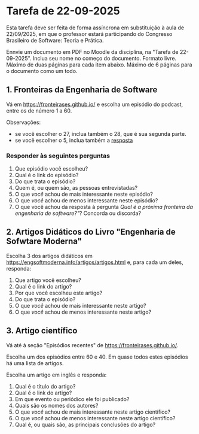 # Tarefa de 22-09-2025


Esta tarefa deve ser feita de forma assíncrona em substituição à aula de 22/09/2025, em que o professor estará participando do Congresso Brasileiro de Software: Teoria e Prática.

Ennvie um documento em PDF no Moodle da disciplina, na "Tarefa de 22-09-2025". Inclua seu nome no começo do documento. Formato livre. Máximo de duas páginas para cada item abaixo. Máximo de 6 páginas para o documento como um todo.


## 1. Fronteiras da Engenharia de Software

Vá em <https://fronteirases.github.io/> e escolha um episódio do podcast, entre os de número 1 a 60.

Observações:
- se você escolher o 27, inclua também o 28, que é sua segunda parte.
- se você escolher o 5, inclua também a [resposta](https://youtu.be/KQez9OOY9r4?si=mzYU6qAzgtDgASJl)

### Responder às seguintes perguntas

1. Que episódio você escolheu?
4. Qual é o link do episódio?
1. Do que trata o episódio?
2. Quem é, ou quem são, as pessoas entrevistadas?
3. O que *você* achou de mais interessante neste episódio?
4. O que *você* achou de menos interessante neste episódio?
5. O que você achou da resposta à pergunta *Qual é a próxima fronteira da engenharia de software?"*? Concorda ou discorda?


## 2. Artigos Didáticos do Livro "Engenharia de Sofwtare Moderna"

Escolha 3 dos artigos didáticos em <https://engsoftmoderna.info/artigos/artigos.html> e, para cada um deles, responda:

1. Que artigo você escolheu?
4. Qual é o link do artigo?
1. Por que você escolheu este artigo?
2. Do que trata o episódio?
3. O que *você* achou de mais interessante neste artigo?
4. O que *você* achou de menos interessante neste artigo?

## 3. Artigo científico

Vá até à seção "Episódios recentes" de <https://fronteirases.github.io/>. 

Escolha um dos episódios entre 60 e 40. Em quase todos estes episódios há uma lista de artigos. 

Escolha um artigo em inglês e responda:

1. Qual é o título do artigo?
4. Qual é o link do artigo?
2. Em que evento ou periódico ele foi publicado?
3. Quais são os nomes dos autores?
3. O que *você* achou de mais interessante neste artigo científico?
4. O que *você* achou de menos interessante neste artigo científico?
5. Qual é, ou quais são, as principais conclusões do artigo?
